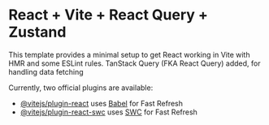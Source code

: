 # React + Vite + React Query + Zustand

This template provides a minimal setup to get React working in Vite with HMR and some ESLint rules.
TanStack Query (FKA React Query) added, for handling data fetching

Currently, two official plugins are available:

- [@vitejs/plugin-react](https://github.com/vitejs/vite-plugin-react/blob/main/packages/plugin-react/README.md) uses [Babel](https://babeljs.io/) for Fast Refresh
- [@vitejs/plugin-react-swc](https://github.com/vitejs/vite-plugin-react-swc) uses [SWC](https://swc.rs/) for Fast Refresh
